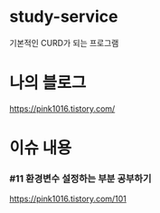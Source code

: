 # study-service
기본적인 CURD가 되는 프로그램

# 나의 블로그
https://pink1016.tistory.com/

# 이슈 내용
### #11 환경변수 설정하는 부분 공부하기
https://pink1016.tistory.com/101
